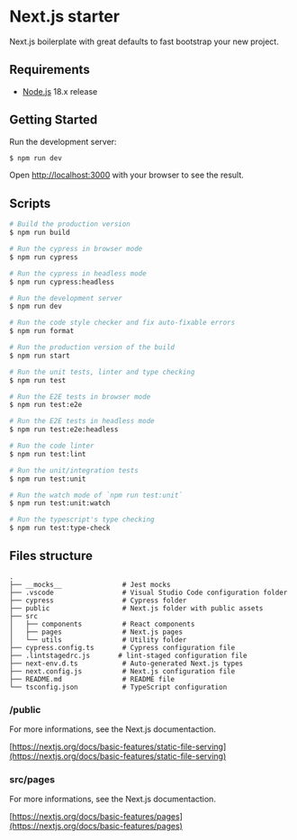# Next.js starter

Next.js boilerplate with great defaults to fast bootstrap your new project.

## Requirements

* [Node.js](https://nodejs.org/en/) 18.x release

## Getting Started

Run the development server:

```bash
$ npm run dev
```

Open [http://localhost:3000](http://localhost:3000) with your browser to see the result.

## Scripts

```bash
# Build the production version
$ npm run build

# Run the cypress in browser mode
$ npm run cypress

# Run the cypress in headless mode
$ npm run cypress:headless

# Run the development server
$ npm run dev

# Run the code style checker and fix auto-fixable errors
$ npm run format

# Run the production version of the build
$ npm run start

# Run the unit tests, linter and type checking
$ npm run test

# Run the E2E tests in browser mode
$ npm run test:e2e

# Run the E2E tests in headless mode
$ npm run test:e2e:headless

# Run the code linter
$ npm run test:lint

# Run the unit/integration tests
$ npm run test:unit

# Run the watch mode of `npm run test:unit`
$ npm run test:unit:watch

# Run the typescript's type checking
$ npm run test:type-check
```

## Files structure

```
.
├── __mocks__               # Jest mocks
├── .vscode                 # Visual Studio Code configuration folder
├── cypress                 # Cypress folder
├── public                  # Next.js folder with public assets
├── src
│   ├── components          # React components
│   ├── pages               # Next.js pages
│   └── utils               # Utility folder
├── cypress.config.ts       # Cypress configuration file
├── .lintstagedrc.js       # lint-staged configuration file
├── next-env.d.ts           # Auto-generated Next.js types
├── next.config.js          # Next.js configuration file
├── README.md               # README file
└── tsconfig.json           # TypeScript configuration
```

### /public

For more informations, see the Next.js documentaction.

[https://nextjs.org/docs/basic-features/static-file-serving](https://nextjs.org/docs/basic-features/static-file-serving)

### src/pages

For more informations, see the Next.js documentaction.

[https://nextjs.org/docs/basic-features/pages](https://nextjs.org/docs/basic-features/pages)
